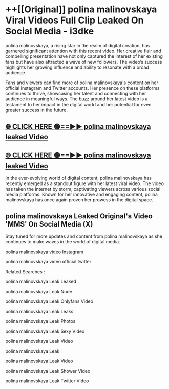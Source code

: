 # ++[[Original]] polina malinovskaya Viral Videos Full Clip Leaked On Social Media - i3dke<br>

polina malinovskaya, a rising star in the realm of digital creation, has garnered significant attention with this recent video. Her creative flair and compelling presentation have not only captured the interest of her existing fans but have also attracted a wave of new followers. The video’s success highlights her growing influence and ability to resonate with a broad audience.

Fans and viewers can find more of polina malinovskaya's content on her official Instagram and Twitter accounts. Her presence on these platforms continues to thrive, showcasing her talent and connecting with her audience in meaningful ways. The buzz around her latest video is a testament to her impact in the digital world and her potential for even greater success in the future.


## [🌐 CLICK HERE 🟢==►► polina malinovskaya leaked Video ](https://onlyclips.site?title=polina_malinovskaya&ref=git)

## [🌐 CLICK HERE 🟢==►► polina malinovskaya leaked Video ](https://onlyclips.site?title=polina_malinovskaya&ref=git)


In the ever-evolving world of digital content, polina malinovskaya has recently emerged as a standout figure with her latest viral video. The video has taken the internet by storm, captivating viewers across various social media platforms. Known for her innovative and engaging content, polina malinovskaya has once again proven her prowess in the digital space.



## polina malinovskaya L𝚎aked Original's Video 'MMS' On Social Media (X)


Stay tuned for more updates and content from polina malinovskaya as she continues to make waves in the world of digital media.

polina malinovskaya video Instagram

polina malinovskaya video official twitter


Related Searches :

polina malinovskaya Leak Leaked

polina malinovskaya Leak Nude

polina malinovskaya Leak Onlyfans Video

polina malinovskaya Leak Leaks

polina malinovskaya Leak Photos

polina malinovskaya Leak Sexy Video

polina malinovskaya Leak Video

polina malinovskaya Leak

polina malinovskaya Leak Video

polina malinovskaya Leak Shower Video

polina malinovskaya Leak Twitter Video

